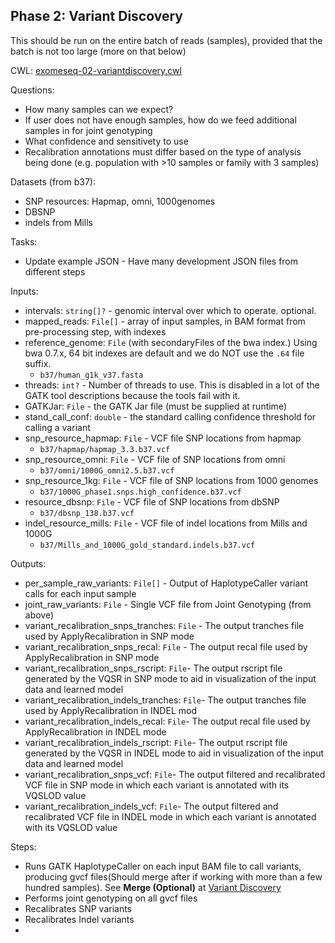 ## Phase 2: Variant Discovery

This should be run on the entire batch of reads (samples), provided that the batch is not too large (more on that below)

CWL: [exomeseq-02-variantdiscovery.cwl](exomeseq-02-variantdiscovery.cwl)

Questions:

- How many samples can we expect?
- If user does not have enough samples, how do we feed additional samples in for joint genotyping
- What confidence and sensitivety to use
- Recalibration annotations must differ based on the type of analysis being done (e.g. population with >10 samples or family with 3 samples)


Datasets (from b37):

- SNP resources: Hapmap, omni, 1000genomes
- DBSNP
- indels from Mills

Tasks:

- Update example JSON - Have many development JSON files from different steps

Inputs:

- intervals: `string[]?` - genomic interval over which to operate. optional.
- mapped_reads: `File[]` - array of input samples, in BAM format from pre-processing step, with indexes
- reference\_genome: `File` (with secondaryFiles of the bwa index.) Using bwa 0.7.x, 64 bit indexes are default and we do NOT use the `.64` file suffix.
  - `b37/human_g1k_v37.fasta`
- threads: `int?` - Number of threads to use. This is disabled in a lot of the GATK tool descriptions because the tools fail with it.
- GATKJar: `File` - the GATK Jar file (must be supplied at runtime)
- stand\_call\_conf: `double` - the standard calling confidence threshold for calling a variant
- snp\_resource\_hapmap: `File` - VCF file SNP locations from hapmap
  - `b37/hapmap/hapmap_3.3.b37.vcf`
- snp\_resource\_omni: `File` - VCF file of SNP locations from omni
  - `b37/omni/1000G_omni2.5.b37.vcf`
- snp\_resource\_1kg: `File` - VCF file of SNP locations from 1000 genomes
  - `b37/1000G_phase1.snps.high_confidence.b37.vcf`
- resource\_dbsnp: `File` - VCF file of SNP locations from dbSNP
  - `b37/dbsnp_138.b37.vcf`
- indel\_resource\_mills: `File` - VCF file of indel locations from Mills and 1000G
  - `b37/Mills_and_1000G_gold_standard.indels.b37.vcf`

Outputs:

- per\_sample\_raw\_variants: `File[]` - Output of HaplotypeCaller variant calls for each input sample
- joint\_raw\_variants: `File` - Single VCF file from Joint Genotyping (from above)
- variant\_recalibration\_snps\_tranches: `File` - The output tranches file used by ApplyRecalibration in SNP mode
- variant\_recalibration\_snps\_recal: `File` - The output recal file used by ApplyRecalibration in SNP mode
- variant\_recalibration\_snps\_rscript: `File`- The output rscript file generated by the VQSR in SNP mode to aid in visualization of the input data and learned model
- variant\_recalibration\_indels\_tranches: `File`- The output tranches file used by ApplyRecalibration in INDEL mod
- variant\_recalibration\_indels\_recal: `File`- The output recal file used by ApplyRecalibration in INDEL mode
- variant\_recalibration\_indels\_rscript: `File`- The output rscript file generated by the VQSR in INDEL mode to aid in visualization of the input data and learned model
- variant\_recalibration\_snps\_vcf: `File`- The output filtered and recalibrated VCF file in SNP mode in which each variant is annotated with its VQSLOD value
- variant\_recalibration\_indels\_vcf: `File`- The output filtered and recalibrated VCF file in INDEL mode in which each variant is annotated with its VQSLOD value

Steps:

- Runs GATK HaplotypeCaller on each input BAM file to call variants, producing gvcf files(Should merge after if working with more than a few hundred samples). See **Merge (Optional)** at [Variant Discovery](https://software.broadinstitute.org/gatk/best-practices/bp_3step.php?case=GermShortWGS&p=2)
- Performs joint genotyping on all gvcf files
- Recalibrates SNP variants
- Recalibrates Indel variants
-
